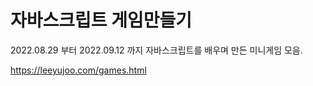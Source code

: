 # 자바스크립트 게임만들기

2022.08.29 부터 2022.09.12 까지 자바스크립트를 배우며 만든 미니게임 모음.

https://leeyujoo.com/games.html
